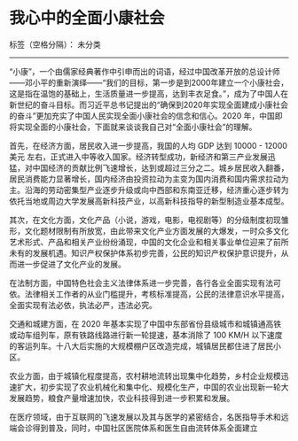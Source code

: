 # 我心中的全面小康社会

标签（空格分隔）： 未分类

---


“小康”，一个由儒家经典著作中引申而出的词语，经过中国改革开放的总设计师——邓小平的重新演绎——“我们的目标，第一步是到2000年建立一个小康社会，这是指在温饱的基础上，生活质量进一步提高，达到丰衣足食。”，成为了中国人在新世纪的奋斗目标。而习近平总书记提出的“确保到2020年实现全面建成小康社会的奋斗”更加充实了中国人民实现全面小康社会的信念和信心。2020 年，中国即将实现全面的小康社会，下面就来谈谈我自己对“全面小康社会”的理解。

首先，在经济方面，居民收入进一步提高，我国的人均 GDP 达到 10000 - 12000 美元 左右，正式进入中等收入国家。经济转型成功，新经济和第三产业发展迅猛，对中国经济的贡献比例飞速增长，达到或超过三分之二。城乡居民收入翻番，居民消费能力显著增长，国内经济由投资拉动为主变为国内消费和国内需求拉动为主。沿海的劳动密集型产业逐步升级或向中西部和东南亚迁移，经济重心逐步转为依托当地或周边大学发展高新科技产业，以高新科技指导的新型制造业基本成型。

其次，在文化方面，文化产品（小说，游戏，电影，电视剧等）的分级制度初现雏形，文化题材限制有所放宽，由此带来文化产业方面发展的大爆发，一时众多文化艺术形式、产品和相关产业纷纷涌现，中国的文化企业和相关事业单位迎来了前所未有的发展机遇。知识产权保护体系初步完善，公民的知识产权保护意识提升，从而进一步促进了文化产业的发展。

在法制方面，中国特色社会主义法律体系进一步完善，各行各业全面实现有法可依。法律相关工作者的从业门槛提升，考核标准提高，公民的法律意识水平提高，全面实现有法必依，执法必严，违法必究。

交通和城建方面，在 2020 年基本实现了中国中东部省份县级城市和城镇通高铁或动车组列车，原有铁路线路进行新一轮提速，基本消除了 100 KM/H 以下速度的客运列车。十八大后实施的大规模棚户区改造完成，城镇居民都住进了居民小区。

农业方面，由于城镇化程度提高，农村耕地流转出现集中化趋势，乡村企业规模迅速扩大，初步实现了农业机械化和集中化、规模化生产，中国的农业出现新一轮大发展趋势，粮食产量增速加快，农业科技得到进一步积累和发展。

在医疗领域，由于互联网的飞速发展以及其与医学的紧密结合，名医指导手术和远端会诊得到普及，同时，中国社区医院体系和医生自由流转体系全面建立
